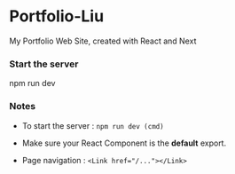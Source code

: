 # Portfolio-Liu
My Portfolio Web Site, created with React and Next



### Start the server

npm run dev



### Notes

- To start the server : `npm run dev (cmd)`
- Make sure your React Component is the **default** export.

- Page navigation : `<Link href="/..."></Link>`